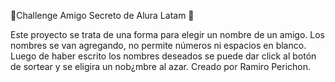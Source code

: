 🎁Challenge Amigo Secreto de Alura Latam 🎁

Este proyecto se trata de una forma para elegir un nombre de un amigo. Los nombres se van agregando, no permite números ni espacios en blanco. Luego de haber escrito los nombres deseados se puede dar click al botón de sortear y se eligira un nob¿mbre al azar. Creado por Ramiro Perichon.

